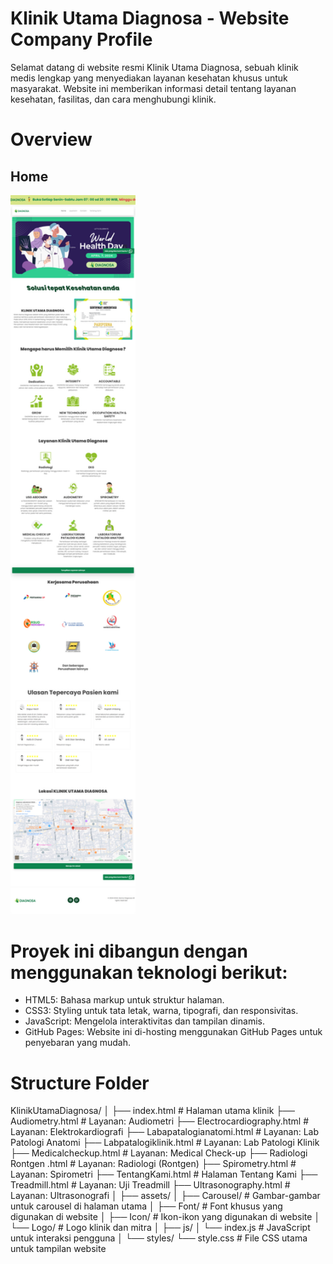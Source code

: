 # Klinik Utama Diagnosa - Website Company Profile


Selamat datang di website resmi Klinik Utama Diagnosa, sebuah klinik medis lengkap yang menyediakan layanan kesehatan khusus untuk masyarakat.
Website ini memberikan informasi detail tentang layanan kesehatan, fasilitas, dan cara menghubungi klinik.

# Overview 
## Home
<img src="./assets/Overview/home.png" alt="Logo Klinik" width="200"/>



# Proyek ini dibangun dengan menggunakan teknologi berikut:
- HTML5: Bahasa markup untuk struktur halaman.
- CSS3: Styling untuk tata letak, warna, tipografi, dan responsivitas.
- JavaScript: Mengelola interaktivitas dan tampilan dinamis.
- GitHub Pages: Website ini di-hosting menggunakan GitHub Pages untuk penyebaran yang mudah.

# Structure Folder
KlinikUtamaDiagnosa/
│
├── index.html                     # Halaman utama klinik
├── Audiometry.html                 # Layanan: Audiometri
├── Electrocardiography.html        # Layanan: Elektrokardiografi
├── Labapatalogianatomi.html        # Layanan: Lab Patologi Anatomi
├── Labpatalogiklinik.html          # Layanan: Lab Patologi Klinik
├── Medicalcheckup.html             # Layanan: Medical Check-up
├── Radiologi Rontgen .html         # Layanan: Radiologi (Rontgen)
├── Spirometry.html                 # Layanan: Spirometri
├── TentangKami.html                # Halaman Tentang Kami
├── Treadmill.html                  # Layanan: Uji Treadmill
├── Ultrasonography.html            # Layanan: Ultrasonografi
│
├── assets/
│   ├── Carousel/                   # Gambar-gambar untuk carousel di halaman utama
│   ├── Font/                       # Font khusus yang digunakan di website
│   ├── Icon/                       # Ikon-ikon yang digunakan di website
│   └── Logo/                       # Logo klinik dan mitra
│
├── js/
│   └── index.js                    # JavaScript untuk interaksi pengguna
│
└── styles/
    └── style.css                   # File CSS utama untuk tampilan website